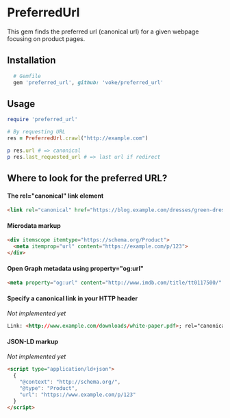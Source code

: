 # PreferredUrl

This gem finds the preferred url (canonical url) for a given webpage focusing
on product pages.

## Installation

```ruby
  # Gemfile
  gem 'preferred_url', github: 'voke/preferred_url'
```

## Usage

```ruby
require 'preferred_url'

# By requesting URL
res = PreferredUrl.crawl("http://example.com")

p res.url # => canonical
p res.last_requested_url # => last url if redirect

```

## Where to look for the preferred URL?

#### The rel="canonical" link element
```html
<link rel="canonical" href="https://blog.example.com/dresses/green-dresses-are-awesome" />
```

#### Microdata markup
```html
<div itemscope itemtype="https://schema.org/Product">
  <meta itemprop="url" content="https://example.com/p/123">
</div>
```

#### Open Graph metadata using property="og:url"
```html
<meta property="og:url" content="http://www.imdb.com/title/tt0117500/" />
```

#### Specify a canonical link in your HTTP header
_Not implemented yet_
```html
Link: <http://www.example.com/downloads/white-paper.pdf>; rel="canonical"
```

#### JSON-LD markup
_Not implemented yet_
```html
<script type="application/ld+json">
  {
    "@context": "http://schema.org/",
    "@type": "Product",
    "url": "https://www.example.com/p/123"
  }
</script>
```
